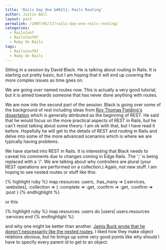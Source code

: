 ```yaml
---
title: 'Rails Day One &#8211; Rails Routing'
author: Justin Ball
layout: post
permalink: /2007/05/17/rails-day-one-rails-routing/
categories:
  - RailsConf
  - RailsConf07
  - Ruby On Rails
tags:
  - RailsConf07
  - Ruby On Rails
---
```


Sitting in a session by David Black.  He is talking about routing in Rails.  It is starting out pretty basic, but I am hoping that it will end up covering the more complex issues as time goes on.

We are going over named routes now.  This is actually a very good tutorial, but it is aimed towards someone that has never done anything with routes.

We are now into the second part of the session.  Black is going over some of the background of rest including ideas from <a href="http://www.ics.uci.edu/~fielding/pubs/dissertation/top.htm">Roy Thomas Fielding's dissertation</a> which is generally attributed as the beginning of REST.  He said that he would focus on the more practical aspects of REST in Rails, but he can't resist talking about some theory.  I am ok with that, but I have read it before.  Hopefully he will get to the details of REST and routing in Rails and delve into some of the more advanced scenarios which is where we are typically having problems.

We have started into REST in Rails.  It is interesting that Black needs to caveat his comments due to changes coming in Edge Rails.  The ';' is being replaced with a '/'.  We are talking about why controllers are plural (your REST operations are performed on a collection.)  Again, not new stuff.  I am hoping to see nested routes or stuff like this:

{% highlight ruby %}
 map.resources :users, :has_many => [:services, :websites], :collection => { :complete => :get, :confirm => :get, :confirm => :post }
{% endhighlight %}

or this

{% highlight ruby %}
map.resources :users do |users|
  users.resources :services
end
{% endhighlight %}

and why one might be better than another.  <a href="http://weblog.jamisbuck.org/2007/2/5/nesting-resources">Jamis Buck wrote that he doesn't nescessarily like the nested routes</a>.  I liked how they make object relations obvious, but he brings up some very good points like why should I have to specify every parent id to get to an object.
